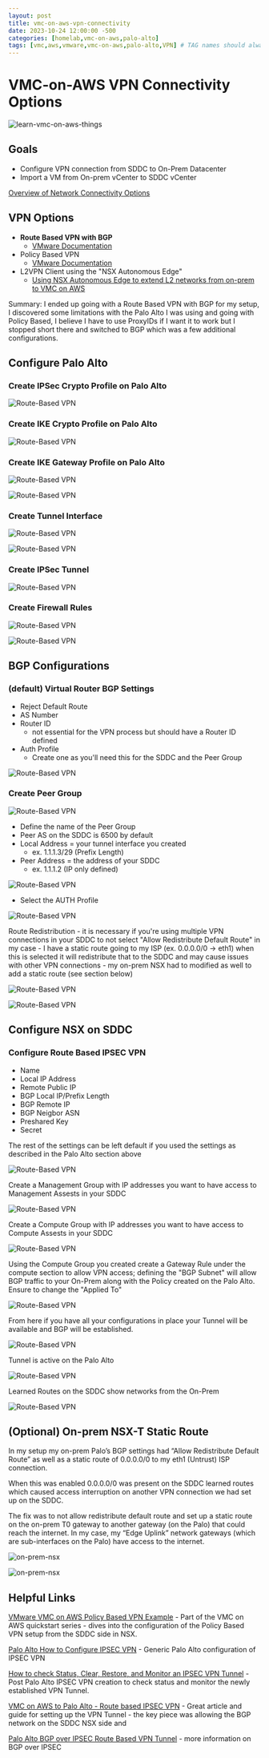 ```yaml
---
layout: post
title: vmc-on-aws-vpn-connectivity
date: 2023-10-24 12:00:00 -500
categories: [homelab,vmc-on-aws,palo-alto]
tags: [vmc,aws,vmware,vmc-on-aws,palo-alto,VPN] # TAG names should alwasy be lowercase, seperated by commas
---
```

# VMC-on-AWS VPN Connectivity Options

![learn-vmc-on-aws-things](https://github.com/herbestrella/learn-vmc-on-aws-things/assets/30908562/75004c00-0bde-42f2-8650-0536190c0d0a)

## Goals
- Configure VPN connection from SDDC to On-Prem Datacenter
- Import a VM from On-prem vCenter to SDDC vCenter

[Overview of Network Connectivity Options](https://youtu.be/y-Likfr6mxM?si=8bvBGtts6ArUsDRL)

## VPN Options
- **Route Based VPN with BGP**
    - [VMware Documentation](https://docs.vmware.com/en/VMware-Cloud-on-AWS/services/com.vmware.vmc-aws-networking-security/GUID-5AF45CE6-FA53-45C0-83E5-25F8E3A055E9.html)
- Policy Based VPN
    - [VMware Documentation](https://docs.vmware.com/en/VMware-Cloud-on-AWS/services/com.vmware.vmc-aws-networking-security/GUID-586C053D-9553-461E-B6A8-FF508C8F091C.html)
- L2VPN Client using the "NSX Autonomous Edge"
    - [Using NSX Autonomous Edge to extend L2 networks from on-prem to VMC on AWS](https://jonamiki.com/2021/09/03/using-nsx-autonomous-edge-to-extend-l2-networks-to-the-cloud-without-vds-vmware-vsphere-enterprise-plus-licenses/)

Summary: I ended up going with a Route Based VPN with BGP for my setup, I discovered some limitations with the Palo Alto I was using and going with Policy Based, I believe I have to use ProxyIDs if I want it to work but I stopped short there and switched to BGP which was a few additional configurations.

## Configure Palo Alto

### Create IPSec Crypto Profile on Palo Alto
![Route-Based VPN](/assets/images/Route-based-vpn-1.png)

### Create IKE Crypto Profile on Palo Alto
![Route-Based VPN](/assets/images/Route-based-vpn-2.png)

### Create IKE Gateway Profile on Palo Alto
![Route-Based VPN](/assets/images/Route-based-vpn-3.png)

![Route-Based VPN](/assets/images/Route-based-vpn-4.png)

### Create Tunnel Interface
![Route-Based VPN](/assets/images/Route-based-vpn-5.png)

![Route-Based VPN](/assets/images/Route-based-vpn-6.png)

### Create IPSec Tunnel
![Route-Based VPN](/assets/images/Route-based-vpn-7.png)

### Create Firewall Rules
![Route-Based VPN](/assets/images/Route-based-vpn-8.png)

![Route-Based VPN](/assets/images/Route-based-vpn-9.png)

## BGP Configurations

### (default) Virtual Router BGP Settings
- Reject Default Route
- AS Number
- Router ID
    - not essential for the VPN process but should have a Router ID defined
- Auth Profile
    - Create one as you'll need this for the SDDC and the Peer Group

![Route-Based VPN](/assets/images/Route-based-vpn-10.png)

### Create Peer Group

![Route-Based VPN](/assets/images/Route-based-vpn-11.png)

- Define the name of the Peer Group
- Peer AS on the SDDC is 6500 by default
- Local Address = your tunnel interface you created
    - ex. 1.1.1.3/29 (Prefix Length)
- Peer Address = the address of your SDDC
    - ex. 1.1.1.2 (IP only defined)

![Route-Based VPN](/assets/images/Route-based-vpn-12.png)

- Select the AUTH Profile

![Route-Based VPN](/assets/images/Route-based-vpn-13.png)

Route Redistribution - it is necessary if you're using multiple VPN connections in your SDDC to not select "Allow Redistribute Default Route" in my case - I have a static route going to my ISP (ex. 0.0.0.0/0 -> eth1) when this is selected it will redistribute that to the SDDC and may cause issues with other VPN connections - my on-prem NSX had to modified as well to add a static route (see section below)

![Route-Based VPN](/assets/images/Route-based-vpn-14.png)

![Route-Based VPN](/assets/images/Route-based-vpn-15.png)

## Configure NSX on SDDC
### Configure Route Based IPSEC VPN

- Name
- Local IP Address
- Remote Public IP
- BGP Local IP/Prefix Length
- BGP Remote IP
- BGP Neigbor ASN
- Preshared Key
- Secret


The rest of the settings can be left default if you used the settings as described in the Palo Alto section above


![Route-Based VPN](/assets/images/Route-based-vpn-16.png)

Create a Management Group with IP addresses you want to have access to Management Assests in your SDDC

![Route-Based VPN](/assets/images/Route-based-vpn-17.png)

Create a Compute Group with IP addresses you want to have access to Compute Assests in your SDDC

![Route-Based VPN](/assets/images/Route-based-vpn-18.png)

Using the Compute Group you created create a Gateway Rule under the compute section to allow VPN access; defining the "BGP Subnet" will allow BGP traffic to your On-Prem along with the Policy created on the Palo Alto. Ensure to change the "Applied To" 

![Route-Based VPN](/assets/images/Route-based-vpn-19.png)

From here if you have all your configurations in place your Tunnel will be available and BGP will be established.

![Route-Based VPN](/assets/images/Route-based-vpn-20.png)

Tunnel is active on the Palo Alto

![Route-Based VPN](/assets/images/Route-based-vpn-21.png)

Learned Routes on the SDDC show networks from the On-Prem

![Route-Based VPN](/assets/images/Route-based-vpn-22.png)

## (Optional) On-prem NSX-T Static Route
In my setup my on-prem Palo’s BGP settings had “Allow Redistribute Default Route” as well as a static route of 0.0.0.0/0 to my eth1 (Untrust) ISP connection. 

When this was enabled 0.0.0.0/0 was present on the SDDC learned routes which caused access interruption on another VPN connection we had set up on the SDDC.

The fix was to not allow redistribute default route and set up a static route on the on-prem T0 gateway to another gateway (on the Palo) that could reach the internet. In my case, my “Edge Uplink” network gateways (which are sub-interfaces on the Palo) have access to the internet. 

![on-prem-nsx](/assets/images/on-prem-static-1.png)

![on-prem-nsx](/assets/images/on-prem-static-1.png)

## Helpful Links
[VMware VMC on AWS Policy Based VPN Example](https://youtu.be/XZ3ra2YbanA?si=JEv_iXXqWEEJN1xE) - Part of the VMC on AWS quickstart series - dives into the configuration of the Policy Based VPN setup from the SDDC side in NSX.

[Palo Alto How to Configure IPSEC VPN](https://knowledgebase.paloaltonetworks.com/KCSArticleDetail?id=kA10g000000ClGkCAK) - Generic Palo Alto configuration of IPSEC VPN

[How to check Status, Clear, Restore, and Monitor an IPSEC VPN Tunnel](https://knowledgebase.paloaltonetworks.com/KCSArticleDetail?id=kA10g000000ClVGCA0) - Post Palo Alto IPSEC VPN creation to check status and monitor the newly established VPN Tunnel.

[VMC on AWS to Palo Alto - Route based IPSEC VPN](https://cloudadvisors.net/2023/01/27/vmc-on-aws-to-palo-alto-route-based-ipsec-vpn/) - Great article and guide for setting up the VPN Tunnel - the key piece was allowing the BGP network on the SDDC NSX side and 

[Palo Alto BGP over IPSEC Route Based VPN Tunnel](https://www.youtube.com/watch?v=xU708Go_Sz4) - more information on BGP over IPSEC
